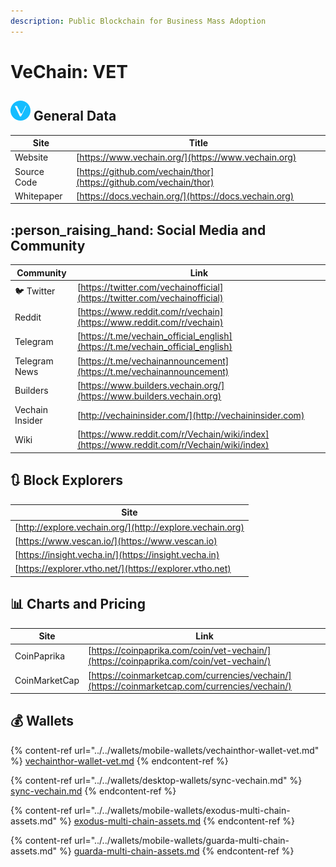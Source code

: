 ```yaml
---
description: Public Blockchain for Business Mass Adoption
---
```


# VeChain: VET

## ![](../../.gitbook/assets/vet.png) General Data

| Site        | Title                                                              |
| ----------- | ------------------------------------------------------------------ |
| Website     | [https://www.vechain.org/](https://www.vechain.org)                |
| Source Code | [https://github.com/vechain/thor](https://github.com/vechain/thor) |
| Whitepaper  | [https://docs.vechain.org/](https://docs.vechain.org)              |

## :person_raising_hand: Social Media and Community

| Community       | Link                                                                                       |
| --------------- | ------------------------------------------------------------------------------------------ |
| :bird: Twitter  | [https://twitter.com/vechainofficial](https://twitter.com/vechainofficial)                 |
| Reddit          | [https://www.reddit.com/r/vechain](https://www.reddit.com/r/vechain)                       |
| Telegram        | [https://t.me/vechain_official_english](https://t.me/vechain_official_english)             |
| Telegram News   | [https://t.me/vechainannouncement](https://t.me/vechainannouncement)                       |
| Builders        | [https://www.builders.vechain.org/](https://www.builders.vechain.org)                      |
| Vechain Insider | [http://vechaininsider.com/](http://vechaininsider.com)                                    |
| Wiki            | [https://www.reddit.com/r/Vechain/wiki/index](https://www.reddit.com/r/Vechain/wiki/index) |

## :arrows_clockwise: Block Explorers

| Site                                                      |
| --------------------------------------------------------- |
| [http://explore.vechain.org/](http://explore.vechain.org) |
| [https://www.vescan.io/](https://www.vescan.io)           |
| [https://insight.vecha.in/](https://insight.vecha.in)     |
| [https://explorer.vtho.net/](https://explorer.vtho.net)   |

## :bar_chart: Charts and Pricing

| Site          | Link                                                                                           |
| ------------- | ---------------------------------------------------------------------------------------------- |
| CoinPaprika   | [https://coinpaprika.com/coin/vet-vechain/](https://coinpaprika.com/coin/vet-vechain/)         |
| CoinMarketCap | [https://coinmarketcap.com/currencies/vechain/](https://coinmarketcap.com/currencies/vechain/) |

## :moneybag: Wallets

{% content-ref url="../../wallets/mobile-wallets/vechainthor-wallet-vet.md" %}
[vechainthor-wallet-vet.md](../../wallets/mobile-wallets/vechainthor-wallet-vet.md)
{% endcontent-ref %}

{% content-ref url="../../wallets/desktop-wallets/sync-vechain.md" %}
[sync-vechain.md](../../wallets/desktop-wallets/sync-vechain.md)
{% endcontent-ref %}

{% content-ref url="../../wallets/mobile-wallets/exodus-multi-chain-assets.md" %}
[exodus-multi-chain-assets.md](../../wallets/mobile-wallets/exodus-multi-chain-assets.md)
{% endcontent-ref %}

{% content-ref url="../../wallets/mobile-wallets/guarda-multi-chain-assets.md" %}
[guarda-multi-chain-assets.md](../../wallets/mobile-wallets/guarda-multi-chain-assets.md)
{% endcontent-ref %}
